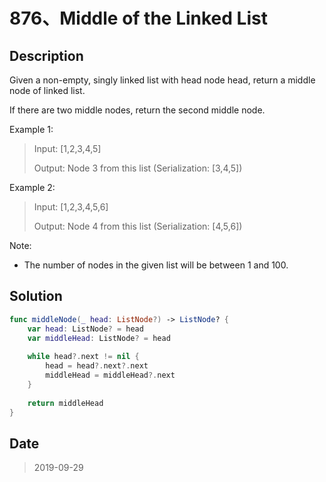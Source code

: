 # 876、Middle of the Linked List

## Description

Given a non-empty, singly linked list with head node head, return a middle node of linked list.

If there are two middle nodes, return the second middle node.

Example 1:

> Input: [1,2,3,4,5]
> 
> Output: Node 3 from this list (Serialization: [3,4,5])

Example 2:

> Input: [1,2,3,4,5,6]
> 
> Output: Node 4 from this list (Serialization: [4,5,6])
 

Note:

- The number of nodes in the given list will be between 1 and 100.

## Solution

```swift
func middleNode(_ head: ListNode?) -> ListNode? {
    var head: ListNode? = head
    var middleHead: ListNode? = head
    
    while head?.next != nil {
        head = head?.next?.next
        middleHead = middleHead?.next
    }
    
    return middleHead
}
```

## Date

> 2019-09-29